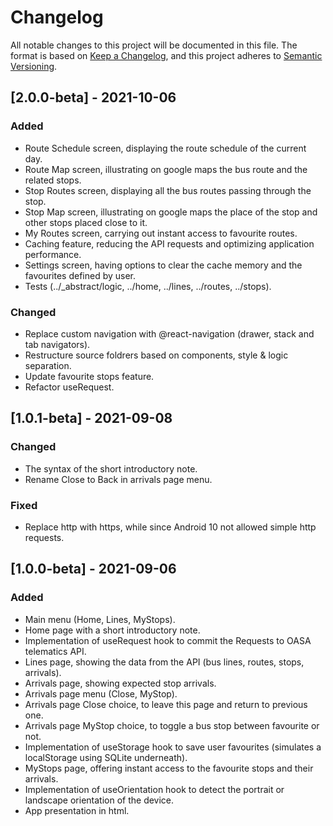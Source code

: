 # Changelog
All notable changes to this project will be documented in this file.
The format is based on [Keep a Changelog](https://keepachangelog.com/en/1.0.0/),
and this project adheres to [Semantic Versioning](https://semver.org/spec/v2.0.0.html).

## [2.0.0-beta] - 2021-10-06

### Added
- Route Schedule screen, displaying the route schedule of the current day.
- Route Map screen, illustrating on google maps the bus route and the related stops.
- Stop Routes screen, displaying all the bus routes passing through the stop.
- Stop Map screen, illustrating on google maps the place of the stop and other stops placed close to it.
- My Routes screen, carrying out instant access to favourite routes.
- Caching feature, reducing the API requests and optimizing application performance.
- Settings screen, having options to clear the cache memory and the favourites defined by user.
- Tests (../_abstract/logic, ../home, ../lines, ../routes, ../stops).

### Changed
- Replace custom navigation with @react-navigation (drawer, stack and tab navigators).
- Restructure source foldrers based on components, style & logic separation.
- Update favourite stops feature.
- Refactor useRequest.

## [1.0.1-beta] - 2021-09-08

### Changed
- The syntax of the short introductory note.
- Rename Close to Back in arrivals page menu.

### Fixed
- Replace http with https, while since Android 10 not allowed simple http requests.

## [1.0.0-beta] - 2021-09-06

### Added
- Main menu (Home, Lines, MyStops).
- Home page with a short introductory note.
- Implementation of useRequest hook to commit the Requests to OASA telematics API.
- Lines page, showing the data from the API (bus lines, routes, stops, arrivals).
- Arrivals page, showing expected stop arrivals.
- Arrivals page menu (Close, MyStop).
- Arrivals page Close choice, to leave this page and return to previous one.
- Arrivals page MyStop choice, to toggle a bus stop between favourite or not.
- Implementation of useStorage hook to save user favourites (simulates a localStorage using SQLite underneath).
- MyStops page, offering instant access to the favourite stops and their arrivals.
- Implementation of useOrientation hook to detect the portrait or landscape orientation of the device.
- App presentation in html.
